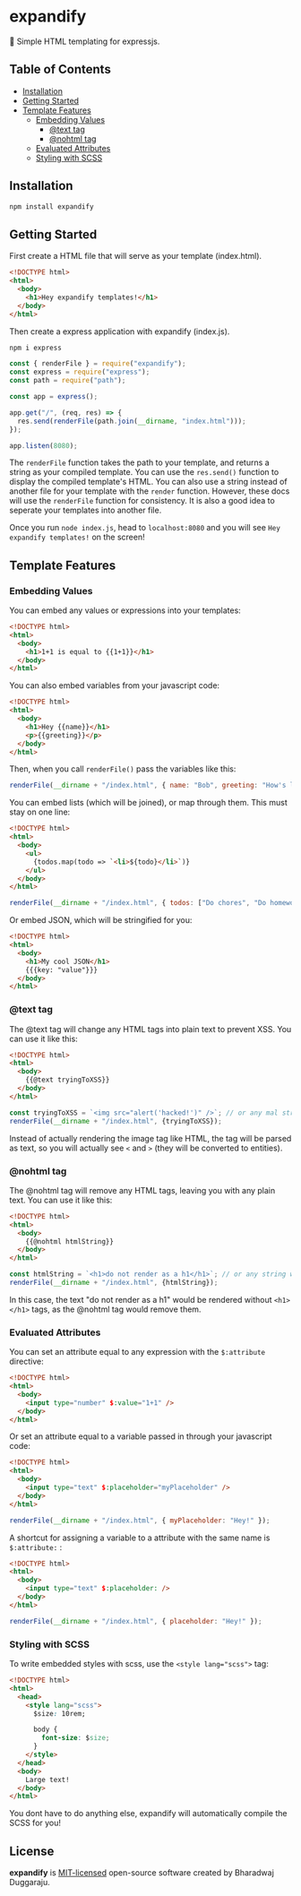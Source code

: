 # expandify

🚀 Simple HTML templating for expressjs.

## Table of Contents

- [Installation](#installation)
- [Getting Started](#getting-started)
- [Template Features](#features)
  - [Embedding Values](#embedding-values)
    - [@text tag](#text-tag)
    - [@nohtml tag](#nohtml-tag)
  - [Evaluated Attributes](#evaluated-attributes)
  - [Styling with SCSS](#styling-with-scss)

## Installation

```sh
npm install expandify
```

## Getting Started

First create a HTML file that will serve as your template (index.html).

```html
<!DOCTYPE html>
<html>
  <body>
    <h1>Hey expandify templates!</h1>
  </body>
</html>
```

Then create a express application with expandify (index.js).

```sh
npm i express
```

```js
const { renderFile } = require("expandify");
const express = require("express");
const path = require("path");

const app = express();

app.get("/", (req, res) => {
  res.send(renderFile(path.join(__dirname, "index.html")));
});

app.listen(8080);
```

The `renderFile` function takes the path to your template, and returns a string as your compiled template. You can use the `res.send()` function to display the compiled template's HTML. You can also use a string instead of another file for your template with the `render` function. However, these docs will use the `renderFile` function for consistency. It is also a good idea to seperate your templates into another file.

Once you run `node index.js`, head to `localhost:8080` and you will see `Hey expandify templates!` on the screen!

## Template Features

### Embedding Values

You can embed any values or expressions into your templates:

```html
<!DOCTYPE html>
<html>
  <body>
    <h1>1+1 is equal to {{1+1}}</h1>
  </body>
</html>
```

You can also embed variables from your javascript code:

```html
<!DOCTYPE html>
<html>
  <body>
    <h1>Hey {{name}}</h1>
    <p>{{greeting}}</p>
  </body>
</html>
```

Then, when you call `renderFile()` pass the variables like this:

```js
renderFile(__dirname + "/index.html", { name: "Bob", greeting: "How's life!" });
```

You can embed lists (which will be joined), or map through them. This must stay on one line:

```html
<!DOCTYPE html>
<html>
  <body>
    <ul>
      {todos.map(todo => `<li>${todo}</li>`)}
    </ul>
  </body>
</html>
```

```js
renderFile(__dirname + "/index.html", { todos: ["Do chores", "Do homework"] });
```

Or embed JSON, which will be stringified for you:

```html
<!DOCTYPE html>
<html>
  <body>
    <h1>My cool JSON</h1>
    {{{key: "value"}}}
  </body>
</html>
```

### @text tag

The @text tag will change any HTML tags into plain text to prevent XSS. You can use it like this:

```html
<!DOCTYPE html>
<html>
  <body>
    {{@text tryingToXSS}}
  </body>
</html>
```

```js
const tryingToXSS = `<img src="alert('hacked!')" />`; // or any mal string
renderFile(__dirname + "/index.html", {tryingToXSS});
```

Instead of actually rendering the image tag like HTML, the tag will be parsed as text, so you will actually see ```<``` and ```>``` (they will be converted to entities). 

### @nohtml tag

The @nohtml tag will remove any HTML tags, leaving you with any plain text. You can use it like this:
```html
<!DOCTYPE html>
<html>
  <body>
    {{@nohtml htmlString}}
  </body>
</html>
```

```js
const htmlString = `<h1>do not render as a h1</h1>`; // or any string with html tags
renderFile(__dirname + "/index.html", {htmlString});
```

In this case, the text "do not render as a h1" would be rendered without ```<h1></h1>``` tags, as the @nohtml tag would remove them.


### Evaluated Attributes

You can set an attribute equal to any expression with the `$:attribute` directive:

```html
<!DOCTYPE html>
<html>
  <body>
    <input type="number" $:value="1+1" />
  </body>
</html>
```

Or set an attribute equal to a variable passed in through your javascript code:

```html
<!DOCTYPE html>
<html>
  <body>
    <input type="text" $:placeholder="myPlaceholder" />
  </body>
</html>
```

```js
renderFile(__dirname + "/index.html", { myPlaceholder: "Hey!" });
```

A shortcut for assigning a variable to a attribute with the same name is `$:attribute:` :

```html
<!DOCTYPE html>
<html>
  <body>
    <input type="text" $:placeholder: />
  </body>
</html>
```

```js
renderFile(__dirname + "/index.html", { placeholder: "Hey!" });
```

### Styling with SCSS

To write embedded styles with scss, use the `<style lang="scss">` tag:

```html
<!DOCTYPE html>
<html>
  <head>
    <style lang="scss">
      $size: 10rem;

      body {
        font-size: $size;
      }
    </style>
  </head>
  <body>
    Large text!
  </body>
</html>
```

You dont have to do anything else, expandify will automatically compile the SCSS for you!

## License

**expandify** is [MIT-licensed](LICENSE) open-source software created by Bharadwaj Duggaraju.
